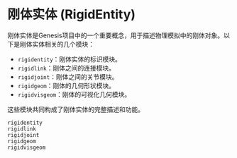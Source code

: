 # 刚体实体 (RigidEntity)

刚体实体是Genesis项目中的一个重要概念，用于描述物理模拟中的刚体对象。以下是刚体实体相关的几个模块：

- `rigidentity`：刚体实体的标识模块。
- `rigidlink`：刚体之间的连接模块。
- `rigidjoint`：刚体之间的关节模块。
- `rigidgeom`：刚体的几何形状模块。
- `rigidvisgeom`：刚体的可视化几何模块。

这些模块共同构成了刚体实体的完整描述和功能。

```{toctree}
rigidentity
rigidlink
rigidjoint
rigidgeom
rigidvisgeom
```
